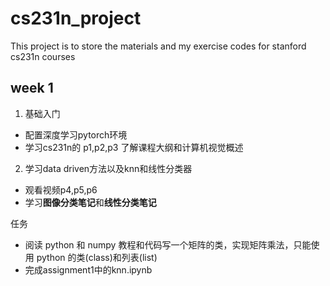 # cs231n_project
This project is to store the materials and my exercise codes for stanford cs231n courses


## week 1

1. 基础入门
+ 配置深度学习pytorch环境
+ 学习cs231n的 p1,p2,p3 了解课程大纲和计算机视觉概述

2. 学习data driven方法以及knn和线性分类器
+ 观看视频p4,p5,p6
+ 学习**图像分类笔记**和**线性分类笔记**
 
任务
 + 阅读 python 和 numpy 教程和代码写一个矩阵的类，实现矩阵乘法，只能使用 python 的类(class)和列表(list)
 + 完成assignment1中的knn.ipynb
 
